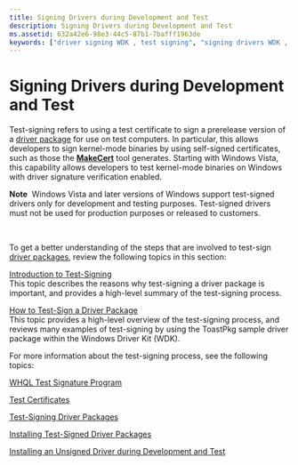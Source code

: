 ```yaml
---
title: Signing Drivers during Development and Test
description: Signing Drivers during Development and Test
ms.assetid: 632a42e6-98e3-44c5-87b1-7bafff1963de
keywords: ["driver signing WDK , test signing", "signing drivers WDK , test signing", "digital signatures WDK , test signing", "signatures WDK , test signing", "test signing drivers WDK", "test signatures WDK", "test signing drivers WDK , about test signing drivers", "driver signing WDK , test certificates", "signing drivers WDK , test certificates"]
---
```


# Signing Drivers during Development and Test


Test-signing refers to using a test certificate to sign a prerelease version of a [driver package](driver-packages.md) for use on test computers. In particular, this allows developers to sign kernel-mode binaries by using self-signed certificates, such as those the [**MakeCert**](https://msdn.microsoft.com/library/windows/hardware/ff548309) tool generates. Starting with Windows Vista, this capability allows developers to test kernel-mode binaries on Windows with driver signature verification enabled.

**Note**  Windows Vista and later versions of Windows support test-signed drivers only for development and testing purposes. Test-signed drivers must not be used for production purposes or released to customers.

 

To get a better understanding of the steps that are involved to test-sign [driver packages](driver-packages.md), review the following topics in this section:

<a href="" id="introduction-to-test-signing"></a>[Introduction to Test-Signing](introduction-to-test-signing.md)  
This topic describes the reasons why test-signing a driver package is important, and provides a high-level summary of the test-signing process.

<a href="" id="how-to-test-sign-a-driver-package"></a>[How to Test-Sign a Driver Package](how-to-test-sign-a-driver-package.md)  
This topic provides a high-level overview of the test-signing process, and reviews many examples of test-signing by using the ToastPkg sample driver package within the Windows Driver Kit (WDK).

For more information about the test-signing process, see the following topics:

[WHQL Test Signature Program](whql-test-signature-program.md)

[Test Certificates](test-certificates.md)

[Test-Signing Driver Packages](test-signing-driver-packages.md)

[Installing Test-Signed Driver Packages](installing-test-signed-driver-packages.md)

[Installing an Unsigned Driver during Development and Test](installing-an-unsigned-driver-during-development-and-test.md)

 

 





